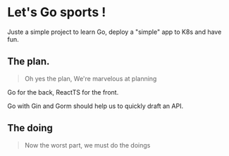 # Let's Go sports ! 

Juste a simple project to learn Go, deploy a "simple" app to K8s and have fun.

## The plan. 

> Oh yes the plan, We're marvelous at planning 

Go for the back, ReactTS for the front.

Go with Gin and Gorm should help us to quickly draft an API.


## The doing

> Now the worst part, we must do the doings


